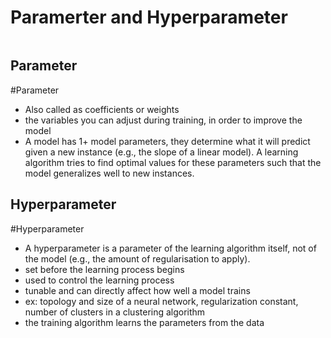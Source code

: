 # Paramerter and Hyperparameter

```toc
```

## Parameter
#Parameter
- Also called as coefficients or weights
- the variables you can adjust during training, in order to improve the model
- A model has 1+ model parameters, they determine what it will predict given a new instance (e.g., the slope of a linear model). A learning algorithm tries to find optimal values for these parameters such that the model generalizes well to new instances.

## Hyperparameter
#Hyperparameter
- A hyperparameter is a parameter of the learning algorithm itself, not of the model (e.g., the amount of regularisation to apply).
- set before the learning process begins
- used to control the learning process
- tunable and can directly affect how well a model trains
- ex: topology and size of a neural network, regularization constant, number of clusters in a clustering algorithm
- the training algorithm learns the parameters from the data